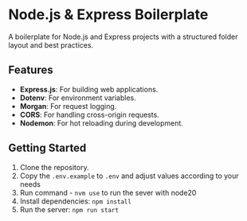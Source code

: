 # Node.js & Express Boilerplate

A boilerplate for Node.js and Express projects with a structured folder layout and best practices.

## Features

- **Express.js**: For building web applications.
- **Dotenv**: For environment variables.
- **Morgan**: For request logging.
- **CORS**: For handling cross-origin requests.
- **Nodemon**: For hot reloading during development.

## Getting Started

1. Clone the repository.
2. Copy the `.env.example` to `.env` and adjust values according to your needs
3. Run command - `nvm use` to run the sever with node20
2. Install dependencies: `npm install`
3. Run the server: `npm run start`